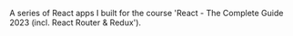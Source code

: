 A series of React apps I built for the course 'React - The Complete Guide 2023 (incl. React Router & Redux').